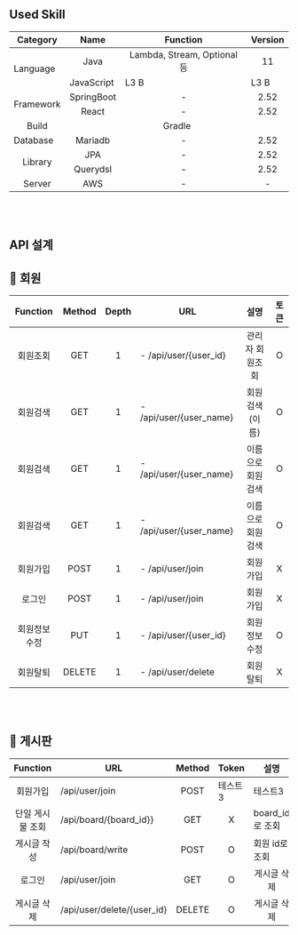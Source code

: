 ## Used Skill

<div align=center> 
<table>
    <thead>
        <tr>
            <th>Category</th>
            <th>Name</th>
            <th><center></center>Function</th>
            <th><center>Version</center></th>
        </tr>
    </thead>
    <tbody>
        <tr>
            <td rowspan=2>Language</td>
            <td><center>Java</center></td>
            <td><center>Lambda, Stream, Optional 등</center></td>
            <td><center>11</center></td>
        </tr>
        <tr>
            <td>JavaScript</td>
            <td>L3  B</td>
            <td>L3  B</td>
        </tr>
        <tr>
            <td rowspan="2">Framework</td>
            <td><center>SpringBoot</center></td>
            <td><center>-</center></td>
            <td><center>2.52</center></td>
        </tr>
        <tr>
            <td><center>React</center></td>
            <td><center>-</center></td>
            <td><center>2.52</center></td>
        </tr>
        <tr>
            <td><center>Build</center></td>
            <td colspan=3"><center>Gradle</center></td>
        </tr>
        <tr>
            <td>Database</td>
            <td><center>Mariadb</center></td>
            <td><center>-</center></td>
            <td><center>2.52</center></td>
        </tr>
        <tr>
            <td rowspan=2"><center>Library</center></td>
            <td><center>JPA</center></td>
            <td><center>-</center></td>
            <td><center>2.52</center></td>
        </tr>
        <tr>
            <td><center>Querydsl</center></td>
            <td><center>-</center></td>
            <td><center>2.52</center></td>
        </tr>
    <tr>
            <td><center>Server</center></td>
            <td><center>AWS</center></td>
            <td><center>-</center></td>
            <td><center>-</center></td>
        </tr>
    </tbody>
</table>

</div>


<br/><br/>

## API 설계

## 📌 회원

| Function | Method | Depth | URL | 설명 | 토큰 |
|------|---|---|---|---|---|
|<center>회원조회<center/>|<center>GET</center>|<center>1<center/>|- /api/user/{user_id}|<center>관리자 회원조회</center>|<center>O</center>|
|<center>회원검색<center/>|<center>GET</center>|<center>1<center/>|- /api/user/{user_name}|<center>회원검색<br/>(이름)</center>|<center>O</center>|
|<center>회원검색<center/>|<center>GET</center>|<center>1<center/>|- /api/user/{user_name}|<center>이름으로 회원검색</center>|<center>O</center>|
|<center>회원검색<center/>|<center>GET</center>|<center>1<center/>|- /api/user/{user_name}|<center>이름으로 회원검색</center>|<center>O</center>|
|<center>회원가입<center/>|<center>POST</center>|<center>1<center/>|- /api/user/join|<center>회원가입</center>|<center>X</center>|
|<center>로그인<center/>|<center>POST</center>|<center>1<center/>|- /api/user/join|<center>회원가입</center>|<center>X</center>|
|<center>회원정보 수정<center/>|<center>PUT</center>|<center>1<center/>|- /api/user/{user_id}|<center>회원정보 수정</center>|<center>O</center>|
|<center>회원탈퇴<center/>|<center>DELETE</center>|<center>1<center/>|- /api/user/delete|<center>회원탈퇴</center>|<center>X</center>|
<br>
<br/>


## 📌 게시판

| Function | URL | Method | Token | 설명 |
|------|---|---|---|---|
|<center>회원가입<center/>|/api/user/join|<center>POST<center/>|테스트3|테스트3|
|<center>단일 게시물 조회<center/>|/api/board/{board_id}}|<center>GET<center/>|<center>X<center/>|board_id로 조회|
|<center>게시글 작성<center/>|/api/board/write|<center>POST<center/>|<center>O<center/>|회원 id로 조회|
|<center>로그인<center/>|/api/user/join|<center>GET<center/>|<center>O<center/>|<center>게시글 삭제<center/>|
|<center>게시글 삭제<center/>|/api/user/delete/{user_id}<center/>|<center>DELETE<center/>|<center>O<center/>|<center>게시글 삭제<center/>|